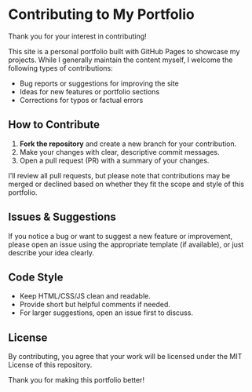 # Contributing to My Portfolio

Thank you for your interest in contributing!

This site is a personal portfolio built with GitHub Pages to showcase my projects. While I generally maintain the content myself, I welcome the following types of contributions:

- Bug reports or suggestions for improving the site
- Ideas for new features or portfolio sections
- Corrections for typos or factual errors

## How to Contribute

1. **Fork the repository** and create a new branch for your contribution.
2. Make your changes with clear, descriptive commit messages.
3. Open a pull request (PR) with a summary of your changes.

I’ll review all pull requests, but please note that contributions may be merged or declined based on whether they fit the scope and style of this portfolio.

## Issues & Suggestions

If you notice a bug or want to suggest a new feature or improvement, please open an issue using the appropriate template (if available), or just describe your idea clearly.

## Code Style

- Keep HTML/CSS/JS clean and readable.
- Provide short but helpful comments if needed.
- For larger suggestions, open an issue first to discuss.

## License

By contributing, you agree that your work will be licensed under the MIT License of this repository.

Thank you for making this portfolio better!
